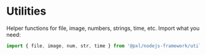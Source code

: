 # Utilities

Helper functions for file, image, numbers, strings, time, etc. Import what you need:

```ts
import { file, image, num, str, time } from '@pxl/nodejs-framework/util';
```
